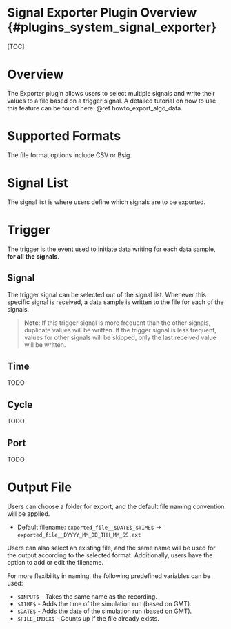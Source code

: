 Signal Exporter Plugin Overview {#plugins_system_signal_exporter}
=====

[TOC]

# Overview
The Exporter plugin allows users to select multiple signals and write their values to a file based on a trigger signal. A detailed tutorial on how to use this feature can be found here: @ref howto_export_algo_data.

# Supported Formats
The file format options include CSV or Bsig.

# Signal List
The signal list is where users define which signals are to be exported.

# Trigger
The trigger is the event used to initiate data writing for each data sample, **for all the signals**.

## Signal
The trigger signal can be selected out of the signal list. Whenever this specific signal is received, a data sample is written to the file for each of the signals. 

> **Note**: If this trigger signal is more frequent than the other signals, duplicate values will be written. If the trigger signal is less frequent, values for other signals will be skipped, only the last received value will be written.

## Time
TODO

## Cycle
TODO

## Port
TODO

# Output File
Users can choose a folder for export, and the default file naming convention will be applied.

- Default filename: `exported_file__$DATE$_$TIME$` -> `exported_file__DYYYY_MM_DD_THH_MM_SS.ext`

Users can also select an existing file, and the same name will be used for the output according to the selected format. Additionally, users have the option to add or edit the filename.

For more flexibility in naming, the following predefined variables can be used:

- `$INPUT$` - Takes the same name as the recording.
- `$TIME$` -  Adds the time of the simulation run (based on GMT).
- `$DATE$` - Adds the date of the simulation run (based on GMT).
- `$FILE_INDEX$` - Counts up if the file already exists.